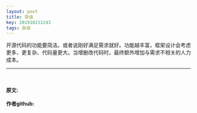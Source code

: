 ```yaml
---
layout: post
title: 杂谈
key: 201910211243
tags: 杂谈
---
```


开源代码的功能要简洁。或者说刚好满足需求就好。功能越丰富，框架设计会考虑更多、更复杂、代码量更大。当增删改代码时，最终额外增加与需求不相关的人力成本。

---



<br>	
<br>	
<b>原文:<br>
<https://lizijie.github.io/2019/10/21/%E6%9D%82%E8%B0%88.html>
<br>
作者github:<br>	
<https://github.com/lizijie>	
</b>

